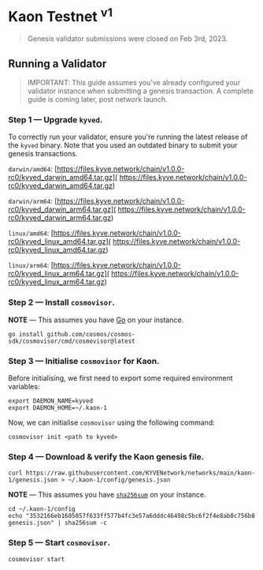 # Kaon Testnet <sup>v1</sup>

> Genesis validator submissions were closed on Feb 3rd, 2023.

## Running a Validator

> IMPORTANT: This guide assumes you've already configured your validator
> instance when submitting a genesis transaction. A complete guide is coming
> later, post network launch.

### Step 1 — Upgrade `kyved`.

To correctly run your validator, ensure you're running the latest release of
the `kyved` binary. Note that you used an outdated binary to submit your
genesis transactions.

`darwin/amd64`: [https://files.kyve.network/chain/v1.0.0-rc0/kyved_darwin_amd64.tar.gz](
https://files.kyve.network/chain/v1.0.0-rc0/kyved_darwin_amd64.tar.gz)

`darwin/arm64`: [https://files.kyve.network/chain/v1.0.0-rc0/kyved_darwin_arm64.tar.gz](
https://files.kyve.network/chain/v1.0.0-rc0/kyved_darwin_arm64.tar.gz)

`linux/amd64`: [https://files.kyve.network/chain/v1.0.0-rc0/kyved_linux_amd64.tar.gz](
https://files.kyve.network/chain/v1.0.0-rc0/kyved_linux_amd64.tar.gz)

`linux/arm64`: [https://files.kyve.network/chain/v1.0.0-rc0/kyved_linux_arm64.tar.gz](
https://files.kyve.network/chain/v1.0.0-rc0/kyved_linux_arm64.tar.gz)

### Step 2 — Install `cosmovisor`.

**NOTE** — This assumes you have [Go](https://go.dev/) on your instance.

<!-- go install github.com/cosmos/cosmos-sdk/cosmovisor/cmd/cosmovisor@latest -->
```shell
go install github.com/cosmos/cosmos-sdk/cosmovisor/cmd/cosmovisor@latest
```

### Step 3 — Initialise `cosmovisor` for Kaon.

Before initialising, we first need to export some required environment variables:

```shell
export DAEMON_NAME=kyved
export DAEMON_HOME=~/.kaon-1
```

Now, we can initialise `cosmovisor` using the following command:

```shell
cosmovisor init <path to kyved>
```

### Step 4 — Download & verify the Kaon genesis file.

```shell
curl https://raw.githubusercontent.com/KYVENetwork/networks/main/kaon-1/genesis.json > ~/.kaon-1/config/genesis.json
```

**NOTE** — This assumes you have [`sha256sum`](https://linux.die.net/man/1/sha256sum/) on your instance.

```shell
cd ~/.kaon-1/config
echo "3532166eb1605057f633ff577b4fc3e57a6dddc46498c5bc6f2f4e8ab0c756b8  genesis.json" | sha256sum -c
```

### Step 5 — Start `cosmovisor`.

```shell
cosmovisor start
```

<!--

## Becoming a Genesis Validator

### Step 1 — Install `kyved`.

For now, we are only providing pre-compiled `kyved` binaries. Note that we
might ship a new version of the binary before the network launch.

`darwin/amd64`: [https://files.kyve.network/chain/v0.8.0/kyved_darwin_amd64.tar.gz](
https://files.kyve.network/chain/v0.8.0/kyved_darwin_amd64.tar.gz)

`darwin/arm64`: [https://files.kyve.network/chain/v0.8.0/kyved_darwin_arm64.tar.gz](
https://files.kyve.network/chain/v0.8.0/kyved_darwin_arm64.tar.gz)

`linux/amd64`: [https://files.kyve.network/chain/v0.8.0/kyved_linux_amd64.tar.gz](
https://files.kyve.network/chain/v0.8.0/kyved_linux_amd64.tar.gz)

`linux/arm64`: [https://files.kyve.network/chain/v0.8.0/kyved_linux_arm64.tar.gz](
https://files.kyve.network/chain/v0.8.0/kyved_linux_arm64.tar.gz)

### Step 2 — Initialise `kyved` for Kaon.

```shell
kyved init <moniker> --home ~/.kaon-1
```

### Step 3 — Create or import a key.

```shell
kyved keys add <name> --home ~/.kaon-1
```

The above command will generate a new key for you to use. However, you can
easily import a previously generated mnemonic using the `--recover` flag. The
`kyved` binary also comes with Ledger support, which you can access with the
`--ledger` flag.

### Step 4 — Register your account.

In this step, we will need to register your account in the genesis file; that
way, you can generate a genesis transaction. Each genesis validator will be
allocated 1 $KYVE (`1_000_000 tkyve`) for initial staking.

```shell
kyved add-genesis-account <address> 1000000tkyve --home ~/.kaon-1
```

Please note that you can find the address above using the following command:

```shell
kyved keys show <name> --address --home ~/.kaon-1
```

### Step 5 — Generate a genesis transaction.

The following command will create and sign a genesis transaction, successfully
creating your validator on network launch. Again, please note that as your
account only has 1 $KYVE (`1_000_000 tkyve`) registered, you won't be able to
customise the initial stake. You can also specify additional parameters for
your validator, but we have included the required ones.

```shell
kyved gentx <name> 1000000tkyve \
  --chain-id kaon-1 \
  --home ~/.kaon-1 \
  --moniker <moniker> \
  --details "My validator description."
```

### Step 6 — Submit your genesis transaction.

You will want to create a fork of this repository
([`KYVENetwork/networks`](https://github.com/KYVENetwork/networks/fork)) to
submit your genesis transaction. The above step should've given you a signed
genesis transaction that you will want to put into the
`./kaon-1/gentxs/<moniker>.json` file. Once you have completed this, please
open a PR, and the KYVE core team will review your submission as soon as
possible.

Please note that your address and your validator address are required when
submitting your PR. This will help with the foundation delegation program. You
can obtain your validator address with the following command (it will be in the
`Bech32 Val` section):

```shell
kyved debug addr <address>
```

-->
